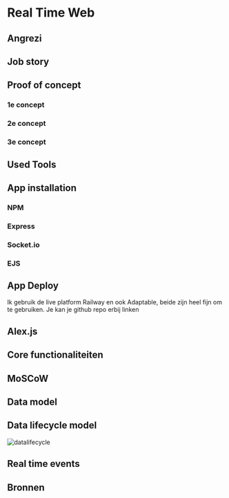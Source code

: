 # Real Time Web

## Angrezi


## Job story 

## Proof of concept

### 1e concept 

### 2e concept

### 3e concept 

## Used Tools 

## App installation

### NPM

### Express

### Socket.io 

### EJS


## App Deploy 
Ik gebruik de live platform Railway en ook Adaptable, beide zijn heel fijn om te gebruiken. Je kan je github repo erbij linken

## Alex.js

## Core functionaliteiten

## MoSCoW

## Data model

## Data lifecycle model

![datalifecycle](https://github.com/laibaaac/rtw/assets/94360732/c3910f69-2223-485e-96f2-04e2ec4326f0)

## Real time events 

## Bronnen